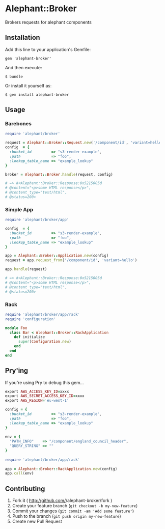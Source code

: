 # Alephant::Broker

Brokers requests for alephant components

## Installation

Add this line to your application's Gemfile:

    gem 'alephant-broker'

And then execute:

    $ bundle

Or install it yourself as:

    $ gem install alephant-broker

## Usage

### Barebones

```ruby
require 'alephant/broker'

request = Alephant::Broker::Request.new('/component/id', 'variant=hello')
config  = {
  :bucket_id         => "s3-render-example",
  :path              => "foo",
  :lookup_table_name => "example_lookup"
}

broker = Alephant::Broker.handle(request, config)

# => #<Alephant::Broker::Response:0x5215005d
# @content="<p>some HTML response</p>",
# @content_type="text/html",
# @status=200>
```

### Simple App

```ruby
require 'alephant/broker/app'

config  = {
  :bucket_id         => "s3-render-example",
  :path              => "foo",
  :lookup_table_name => "example_lookup"
}

app = Alephant::Broker::Application.new(config)
request = app.request_from('/component/id', 'variant=hello')

app.handle(request)

# => #<Alephant::Broker::Response:0x5215005d
# @content="<p>some HTML response</p>",
# @content_type="text/html",
# @status=200>
```

### Rack

```ruby
require 'alephant/broker/app/rack'
require 'configuration'

module Foo
  class Bar < Alephant::Broker::RackApplication
    def initialize
      super(Configuration.new)
    end
  end
end
```

## Pry'ing

If you're using Pry to debug this gem...

```ruby
export AWS_ACCESS_KEY_ID=xxxx
export AWS_SECRET_ACCESS_KEY_ID=xxxx
export AWS_REGION='eu-west-1'

config = {
  :bucket_id         => "s3-render-example",
  :path              => "foo",
  :lookup_table_name => "example_lookup"
}
 
env = {
  "PATH_INFO"    => "/component/england_council_header",
  "QUERY_STRING" => ""
}
 
require 'alephant/broker/app/rack'
 
app = Alephant::Broker::RackApplication.new(config)
app.call(env)
```

## Contributing

1. Fork it ( http://github.com/<my-github-username>/alephant-broker/fork )
2. Create your feature branch (`git checkout -b my-new-feature`)
3. Commit your changes (`git commit -am 'Add some feature'`)
4. Push to the branch (`git push origin my-new-feature`)
5. Create new Pull Request
